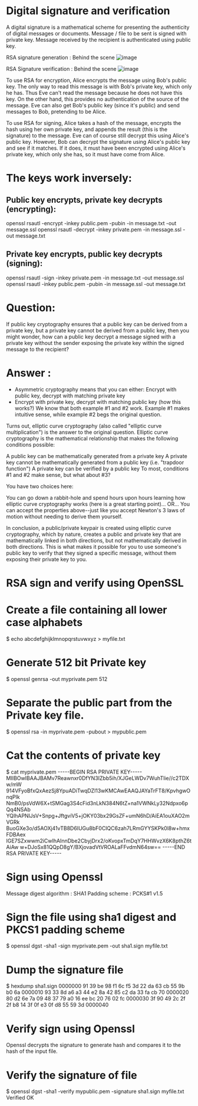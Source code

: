 # Digital signature and verification
A digital signature is a mathematical scheme for presenting the authenticity of digital messages or documents.
Message / file to be sent is signed with private key.
Message received by the recipient is authenticated using public key.

RSA signature generation : Behind the scene
![image](https://github.com/user-attachments/assets/ad5f4405-5b00-4e82-954a-e8e2e09397f6)

RSA Signature verification : Behind the scene
![image](https://github.com/user-attachments/assets/ccba1c9b-9f30-498c-91dd-e11a5062e66b)


To use RSA for encryption, Alice encrypts the message using Bob's public key. The only way to read this message is with Bob's private key, which only he has. Thus Eve can't read the message because he does not have this key. On the other hand, this provides no authentication of the source of the message. Eve can also get Bob's public key (since it's public) and send messages to Bob, pretending to be Alice.

To use RSA for signing, Alice takes a hash of the message, encrypts the hash using her own private key, and appends the result (this is the signature) to the message. Eve can of course still decrypt this using Alice's public key. However, Bob can decrypt the signature using Alice's public key and see if it matches. If it does, it must have been encrypted using Alice's private key, which only she has, so it must have come from Alice.

# The keys work inversely:

## Public key encrypts, private key decrypts (encrypting):

openssl rsautl -encrypt -inkey public.pem -pubin -in message.txt -out message.ssl
openssl rsautl -decrypt -inkey private.pem       -in message.ssl -out message.txt

## Private key encrypts, public key decrypts (signing):

openssl rsautl -sign -inkey private.pem       -in message.txt -out message.ssl
openssl rsautl       -inkey public.pem -pubin -in message.ssl -out message.txt

# Question:
If public key cryptography ensures that a public key can be derived from a private key, but a private key cannot be derived from a public key, then you might wonder, how can a public key decrypt a message signed with a private key without the sender exposing the private key within the signed message to the recipient?

# Answer :
 - Asymmetric cryptography means that you can either: Encrypt with public key, decrypt with matching private key
 - Encrypt with private key, decrypt with matching public key (how this works?)
We know that both example #1 and #2 work. Example #1 makes intuitive sense, while example #2 begs the original question.

Turns out, elliptic curve cryptography (also called "elliptic curve multiplication") is the answer to the original question. Elliptic curve cryptography is the mathematical relationship that makes the following conditions possible:

A public key can be mathematically generated from a private key
A private key cannot be mathematically generated from a public key (i.e. "trapdoor function")
A private key can be verified by a public key
To most, conditions #1 and #2 make sense, but what about #3?

You have two choices here:

You can go down a rabbit-hole and spend hours upon hours learning how elliptic curve cryptography works (here is a great starting point)... OR...
You can accept the properties above--just like you accept Newton's 3 laws of motion without needing to derive them yourself.

In conclusion, a public/private keypair is created using elliptic curve cryptography, which by nature, creates a public and private key that are mathematically linked in both directions, but not mathematically derived in both directions. This is what makes it possible for you to use someone's public key to verify that they signed a specific message, without them exposing their private key to you.

# RSA sign and verify using OpenSSL

# Create a file containing all lower case alphabets
$ echo abcdefghijklmnopqrstuvwxyz > myfile.txt
# Generate 512 bit Private key
$ openssl genrsa -out myprivate.pem 512
# Separate the public part from the Private key file.
$ openssl rsa -in myprivate.pem -pubout > mypublic.pem
# Cat the contents of private key
$ cat myprivate.pem
-----BEGIN RSA PRIVATE KEY-----
MIIBOwIBAAJBAMv7Reawnxr0DfYN3IZbb5ih/XJGeLWDv7WuhTlie//c2TDXw/mW
914VFyoBfxQxAezSj8YpuADiTwqDZl13wKMCAwEAAQJAYaTrFT8/KpvhgwOnqPlk
NmB0/psVdW6X+tSMGag3S4cFid3nLkN384N6tZ+na1VWNkLy32Ndpxo6pQq4NSAb
YQIhAPNlJsV+Snpg+JftgviV5+jOKY03bx29GsZF+umN6hD/AiEA1ouXAO2mVGRk
BuoGXe3o/d5AOXj41vTB8D6IUGu8bF0CIQC6zah7LRmGYYSKPk0l8w+hmxFDBAex
IGE7SZxwwm2iCwIhAInnDbe2CbyjDrx2/oKvopxTmDqY7HHWvzX6K8pthZ6tAiAw
w+DJoSx81QQpD8gY/BXjovadVtVROALaFFvdmN64sw==
-----END RSA PRIVATE KEY-----

# Sign using Openssl
Message digest algorithm : SHA1
Padding scheme : PCKS#1 v1.5
# Sign the file using sha1 digest and PKCS1 padding scheme
$ openssl dgst -sha1 -sign myprivate.pem -out sha1.sign myfile.txt
# Dump the signature file
$ hexdump sha1.sign
0000000 91 39 be 98 f1 6c f5 3d 22 da 63 cb 55 9b b0 6a
0000010 93 33 8d a6 a3 44 e2 8a 42 85 c2 da 33 fa cb 70
0000020 80 d2 6e 7a 09 48 37 79 a0 16 ee bc 20 76 02 fc
0000030 3f 90 49 2c 2f 2f b8 14 3f 0f e3 0f d8 55 59 3d
0000040

# Verify sign using Openssl
Openssl decrypts the signature to generate hash and compares it to the hash of the input file.
# Verify the signature of file
$ openssl dgst -sha1 -verify mypublic.pem -signature sha1.sign myfile.txt
Verified OK


